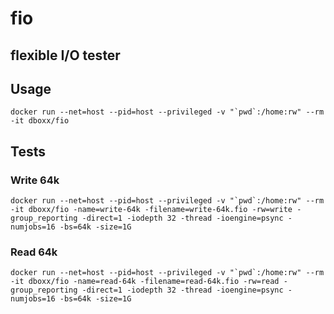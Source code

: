 # fio
flexible I/O tester
---

## Usage
```
docker run --net=host --pid=host --privileged -v "`pwd`:/home:rw" --rm -it dboxx/fio
```

## Tests

### Write 64k
```
docker run --net=host --pid=host --privileged -v "`pwd`:/home:rw" --rm -it dboxx/fio -name=write-64k -filename=write-64k.fio -rw=write -group_reporting -direct=1 -iodepth 32 -thread -ioengine=psync -numjobs=16 -bs=64k -size=1G
```

### Read 64k
```
docker run --net=host --pid=host --privileged -v "`pwd`:/home:rw" --rm -it dboxx/fio -name=read-64k -filename=read-64k.fio -rw=read -group_reporting -direct=1 -iodepth 32 -thread -ioengine=psync -numjobs=16 -bs=64k -size=1G
```
